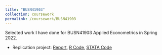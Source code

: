 ```yaml
---
title: "BUSN41903"
collection: coursework
permalink: /coursework/BUSN41903
---
```


Selected work I have done for BUSN41903 Applied Econometrics in Spring 2022.

- Replication project: [Report](https://github.com/ericsclee/ericsclee.github.io/blob/master/files/BUSN41903_rep.pdf), [R Code](https://github.com/ericsclee/ericsclee.github.io/blob/master/files/BUSN41903_rep_r.R), [STATA Code](https://github.com/ericsclee/ericsclee.github.io/blob/master/files/BUSN41903_rep_stata.do)
